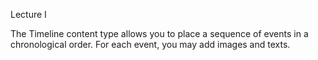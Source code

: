 Lecture I

The Timeline content type allows you to place a sequence of events in a chronological order. For each event, you may add images and texts.